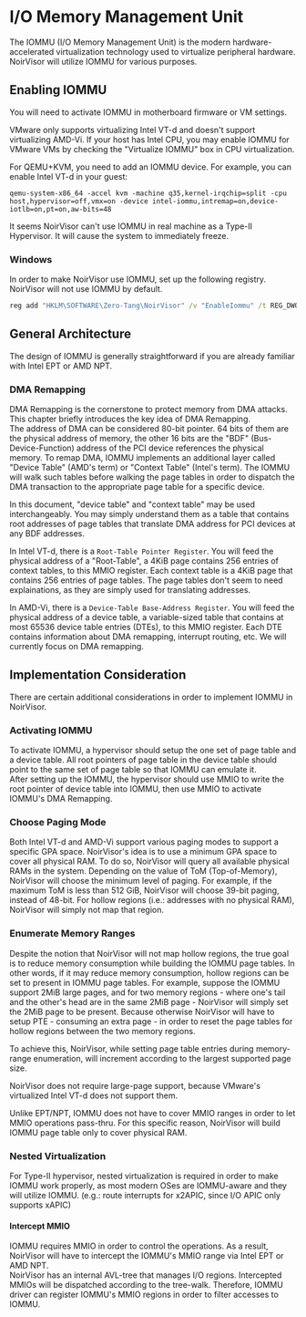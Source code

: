 # I/O Memory Management Unit
The IOMMU (I/O Memory Management Unit) is the modern hardware-accelerated virtualization technology used to virtualize peripheral hardware. NoirVisor will utilize IOMMU for various purposes.

## Enabling IOMMU
You will need to activate IOMMU in motherboard firmware or VM settings.

VMware only supports virtualizing Intel VT-d and doesn't support virtualizing AMD-Vi. If your host has Intel CPU, you may enable IOMMU for VMware VMs by checking the "Virtualize IOMMU" box in CPU virtualization.

For QEMU+KVM, you need to add an IOMMU device. For example, you can enable Intel VT-d in your guest:
```
qemu-system-x86_64 -accel kvm -machine q35,kernel-irqchip=split -cpu host,hypervisor=off,vmx=on -device intel-iommu,intremap=on,device-iotlb=on,pt=on,aw-bits=48
```

It seems NoirVisor can't use IOMMU in real machine as a Type-II Hypervisor. It will cause the system to immediately freeze.

### Windows
In order to make NoirVisor use IOMMU, set up the following registry. NoirVisor will not use IOMMU by default.
```bat
reg add "HKLM\SOFTWARE\Zero-Tang\NoirVisor" /v "EnableIommu" /t REG_DWORD /d 1 /f
```

## General Architecture
The design of IOMMU is generally straightforward if you are already familiar with Intel EPT or AMD NPT.

### DMA Remapping
DMA Remapping is the cornerstone to protect memory from DMA attacks. This chapter briefly introduces the key idea of DMA Remapping. \
The address of DMA can be considered 80-bit pointer. 64 bits of them are the physical address of memory, the other 16 bits are the "BDF" (Bus-Device-Function) address of the PCI device references the physical memory. To remap DMA, IOMMU implements an additional layer called "Device Table" (AMD's term) or "Context Table" (Intel's term). The IOMMU will walk such tables before walking the page tables in order to dispatch the DMA transaction to the appropriate page table for a specific device.

In this document, "device table" and "context table" may be used interchangeably. You may simply understand them as a table that contains root addresses of page tables that translate DMA address for PCI devices at any BDF addresses.

In Intel VT-d, there is a `Root-Table Pointer Register`. You will feed the physical address of a "Root-Table", a 4KiB page contains 256 entries of context tables, to this MMIO register. Each context table is a 4KiB page that contains 256 entries of page tables. The page tables don't seem to need explainations, as they are simply used for translating addresses.

In AMD-Vi, there is a `Device-Table Base-Address Register`. You will feed the physical address of a device table, a variable-sized table that contains at most 65536 device table entries (DTEs), to this MMIO register. Each DTE contains information about DMA remapping, interrupt routing, etc. We will currently focus on DMA remapping.

## Implementation Consideration
There are certain additional considerations in order to implement IOMMU in NoirVisor.

### Activating IOMMU
To activate IOMMU, a hypervisor should setup the one set of page table and a device table. All root pointers of page table in the device table should point to the same set of page table so that IOMMU can emulate it. \
After setting up the IOMMU, the hypervisor should use MMIO to write the root pointer of device table into IOMMU, then use MMIO to activate IOMMU's DMA Remapping.

### Choose Paging Mode
Both Intel VT-d and AMD-Vi support various paging modes to support a specific GPA space. NoirVisor's idea is to use a minimum GPA space to cover all physical RAM. To do so, NoirVisor will query all available physical RAMs in the system. Depending on the value of ToM (Top-of-Memory), NoirVisor will choose the minimum level of paging. For example, if the maximum ToM is less than 512 GiB, NoirVisor will choose 39-bit paging, instead of 48-bit. For hollow regions (i.e.: addresses with no physical RAM), NoirVisor will simply not map that region.

### Enumerate Memory Ranges
Despite the notion that NoirVisor will not map hollow regions, the true goal is to reduce memory consumption while building the IOMMU page tables. In other words, if it may reduce memory consumption, hollow regions can be set to present in IOMMU page tables. For example, suppose the IOMMU support 2MiB large pages, and for two memory regions - where one's tail and the other's head are in the same 2MiB page - NoirVisor will simply set the 2MiB page to be present. Because otherwise NoirVisor will have to setup PTE - consuming an extra page - in order to reset the page tables for hollow regions between the two memory regions.

To achieve this, NoirVisor, while setting page table entries during memory-range enumeration, will increment according to the largest supported page size.

NoirVisor does not require large-page support, because VMware's virtualized Intel VT-d does not support them.

Unlike EPT/NPT, IOMMU does not have to cover MMIO ranges in order to let MMIO operations pass-thru. For this specific reason, NoirVisor will build IOMMU page table only to cover physical RAM.

### Nested Virtualization
For Type-II hypervisor, nested virtualization is required in order to make IOMMU work properly, as most modern OSes are IOMMU-aware and they will utilize IOMMU. (e.g.: route interrupts for x2APIC, since I/O APIC only supports xAPIC)

#### Intercept MMIO
IOMMU requires MMIO in order to control the operations. As a result, NoirVisor will have to intercept the IOMMU's MMIO range via Intel EPT or AMD NPT. \
NoirVisor has an internal AVL-tree that manages I/O regions. Intercepted MMIOs will be dispatched according to the tree-walk. Therefore, IOMMU driver can register IOMMU's MMIO regions in order to filter accesses to IOMMU.